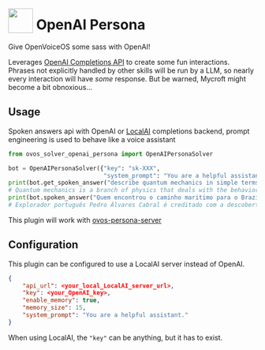 # <img src='https://raw.githack.com/FortAwesome/Font-Awesome/master/svgs/solid/robot.svg' card_color='#40DBB0' width='50' height='50' style='vertical-align:bottom'/> OpenAI Persona

Give OpenVoiceOS some sass with OpenAI!

Leverages [OpenAI Completions API](https://platform.openai.com/docs/api-reference/completions/create) to create some fun interactions.  Phrases not explicitly handled by other skills will be run by a LLM, so nearly every interaction will have _some_ response.  But be warned, Mycroft might become a bit obnoxious...


## Usage

Spoken answers api with OpenAI or [LocalAI](https://github.com/go-skynet/LocalAI) completions backend, prompt engineering is used to behave like a voice assistant

```python
from ovos_solver_openai_persona import OpenAIPersonaSolver

bot = OpenAIPersonaSolver({"key": "sk-XXX",
                           "system_prompt": "You are a helpful assistant."})
print(bot.get_spoken_answer("describe quantum mechanics in simple terms"))
# Quantum mechanics is a branch of physics that deals with the behavior of particles on a very small scale, such as atoms and subatomic particles. It explores the idea that particles can exist in multiple states at once and that their behavior is not predictable in the traditional sense.
print(bot.spoken_answer("Quem encontrou o caminho maritimo para o Brazil", {"lang": "pt-pt"}))
# Explorador português Pedro Álvares Cabral é creditado com a descoberta do Brasil em 1500

```

This plugin will work with [ovos-persona-server](https://github.com/OpenVoiceOS/ovos-persona-server)

## Configuration

This plugin can be configured to use a LocalAI server instead of OpenAI.

```json
{
    "api_url": <your_local_LocalAI_server_url>,
    "key": <your_OpenAI_key>,
    "enable_memory": true,
    "memory_size": 15,
    "system_prompt": "You are a helpful assistant."
}
```

When using LocalAI, the `"key"` can be anything, but it has to exist.
